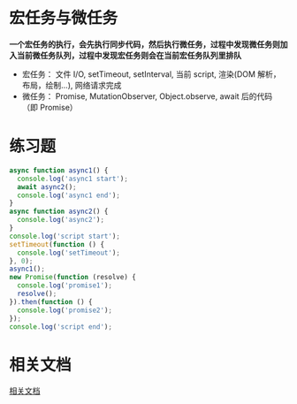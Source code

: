 # 宏任务与微任务

**一个宏任务的执行，会先执行同步代码，然后执行微任务，过程中发现微任务则加入当前微任务队列，过程中发现宏任务则会在当前宏任务队列里排队**

- 宏任务： 文件 I/O, setTimeout, setInterval, 当前 script, 渲染(DOM 解析，布局，绘制...), 网络请求完成
- 微任务： Promise, MutationObserver, Object.observe, await 后的代码（即 Promise）

# 练习题

```javascript
async function async1() {
  console.log('async1 start');
  await async2();
  console.log('async1 end');
}
async function async2() {
  console.log('async2');
}
console.log('script start');
setTimeout(function () {
  console.log('setTimeout');
}, 0);
async1();
new Promise(function (resolve) {
  console.log('promise1');
  resolve();
}).then(function () {
  console.log('promise2');
});
console.log('script end');
```

# 相关文档

[相关文档](https://juejin.cn/post/7030371989160198158)
